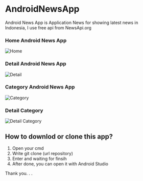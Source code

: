 # AndroidNewsApp
Android News App is Application News for showing latest news in Indonesia, I use free api from NewsApi.org
### Home Android News App

![Home](https://user-images.githubusercontent.com/33416633/72682709-a7d5c700-3b02-11ea-9245-42b8c0372378.JPG)

### Detail Android News App

![Detail](https://user-images.githubusercontent.com/33416633/72682741-1155d580-3b03-11ea-92a2-139fe1dd3a76.JPG)

### Category Android News App

![Category](https://user-images.githubusercontent.com/33416633/72682735-013df600-3b03-11ea-8e77-680c433ae745.JPG)

### Detail Category

![Detail Category](https://user-images.githubusercontent.com/33416633/72682748-1dda2e00-3b03-11ea-849c-fa8a377e0d0b.JPG)


## How to downlod or clone this app?

1. Open your cmd
2. Write git clone (url repository)
3. Enter and waiting for finsih
4. After done, you can open it with Android Studio

Thank you. . .
